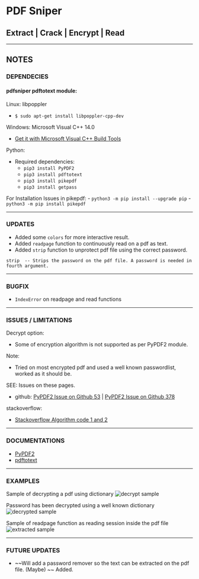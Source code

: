 # PDF Sniper

## Extract | Crack | Encrypt | Read 

---

## NOTES

### DEPENDECIES

#### pdfsniper pdftotext module:

Linux: libpoppler

- ```$ sudo apt-get install libpoppler-cpp-dev```
        
Windows: Microsoft Visual C++ 14.0
- [Get it with Microsoft Visual C++ Build Tools](https://visualstudio.microsoft.com/downloads/)

Python:
- Required dependencies:
    - ```pip3 install PyPDF2```
    - ```pip3 install pdftotext```
    - ```pip3 install pikepdf```
    - ```pip3 install getpass```

For Installation Issues in pikepdf:
    - ```python3 -m pip install --upgrade pip```
    - ```python3 -m pip install pikepdf```

---

### UPDATES
- Added some `colors` for more interactive result.
- Added `readpage` function to continuously read on a pdf as text.
- Added `strip` function to unprotect pdf file using the correct password.

```strip  -- Strips the password on the pdf file. A password is needed in fourth argument.```

---

### BUGFIX
- `IndexError` on readpage and read functions

---

### ISSUES / LIMITATIONS
Decrypt option: 

- Some of encryption algorithm is not supported as per PyPDF2 module.     

Note: 
- Tried on most encrypted pdf and used a well known passwordlist, worked as it should be.

SEE: Issues on these pages.
- github: [PyPDF2 Issue on Github 53](https://github.com/mstamy2/PyPDF2/issues/53) | [PyPDF2 Issue on Github 378](https://github.com/mstamy2/PyPDF2/issues/378)

stackoverflow:
- [Stackoverflow Algorithm code 1 and 2](https://stackoverflow.com/questions/50751267/only-algorithm-code-1-and-2-are-supported)

---

### DOCUMENTATIONS

- [PyPDF2](https://pythonhosted.org/PyPDF2/PdfFileReader.html)
- [pdftotext](https://pypi.org/project/pdftotext/)


---

### EXAMPLES

Sample of decrypting a pdf using dictionary
![decrypt sample](https://github.com/catx0rr/python-scripts/blob/master/pdfsniper/images/decrypt.PNG)

Password has been decrypted using a well known dictionary
![decrypted sample](https://github.com/catx0rr/python-scripts/blob/master/pdfsniper/images/decrypted.PNG)

Sample of readpage function as reading session inside the pdf file
![extracted sample](https://github.com/catx0rr/python-scripts/blob/master/pdfsniper/images/readpage.PNG)

---

### FUTURE UPDATES 

* ~~Will add a password remover so the text can be extracted on the pdf file. (Maybe) ~~ Added.
